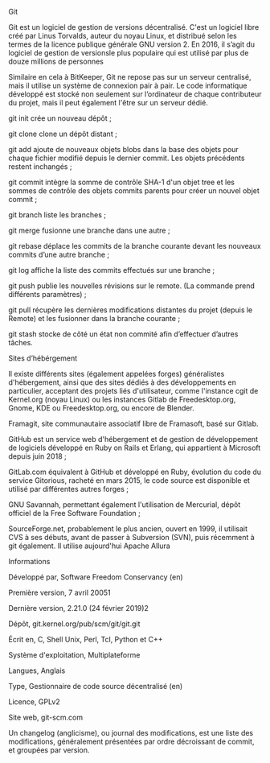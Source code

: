 Git 

Git est un logiciel de gestion de versions décentralisé. C'est un logiciel libre créé par Linus Torvalds, auteur du noyau Linux, et distribué selon les termes de la licence publique générale GNU version 2. En 2016, il s’agit du logiciel de gestion de versionsle plus populaire qui est utilisé par plus de douze millions de personnes 

 

Similaire en cela à BitKeeper, Git ne repose pas sur un serveur centralisé, mais il utilise un système de connexion pair à pair. Le code informatique développé est stocké non seulement sur l’ordinateur de chaque contributeur du projet, mais il peut également l'être sur un serveur dédié. 

git init  crée un nouveau dépôt ; 

git clone  clone un dépôt distant ; 

git add  ajoute de nouveaux objets blobs dans la base des objets pour chaque fichier modifié depuis le dernier commit. Les objets précédents restent inchangés ; 

git commit  intègre la somme de contrôle SHA-1 d'un objet tree et les sommes de contrôle des objets commits parents pour créer un nouvel objet commit ; 

git branch  liste les branches ; 

git merge  fusionne une branche dans une autre ; 

git rebase  déplace les commits de la branche courante devant les nouveaux commits d’une autre branche ; 

git log  affiche la liste des commits effectués sur une branche ; 

git push  publie les nouvelles révisions sur le remote. (La commande prend différents paramètres) ; 

git pull  récupère les dernières modifications distantes du projet (depuis le Remote) et les fusionner dans la branche courante ; 

git stash  stocke de côté un état non commité afin d’effectuer d’autres tâches. 

Sites d’hébérgement 

 

Il existe différents sites (également appelées forges) généralistes d'hébergement, ainsi que des sites dédiés à des développements en particulier, acceptant des projets liés d'utilisateur, comme l'instance cgit de Kernel.org (noyau Linux) ou les instances Gitlab de Freedesktop.org, Gnome, KDE ou Freedesktop.org, ou encore de Blender. 

Framagit, site communautaire associatif libre de Framasoft, basé sur Gitlab. 

GitHub est un service web d'hébergement et de gestion de développement de logiciels développé en Ruby on Rails et Erlang, qui appartient à Microsoft depuis juin 2018 ; 

GitLab.com équivalent à GitHub et développé en Ruby, évolution du code du service Gitorious, racheté en mars 2015, le code source est disponible et utilisé par différentes autres forges ; 

GNU Savannah, permettant également l'utilisation de Mercurial, dépôt officiel de la Free Software Foundation ; 

SourceForge.net, probablement le plus ancien, ouvert en 1999, il utilisait CVS à ses débuts, avant de passer à Subversion (SVN), puis récemment à git également. Il utilise aujourd'hui Apache Allura 

Informations 

Développé par, Software Freedom Conservancy (en) 

Première version, 7 avril 20051 

Dernière version, 2.21.0 (24 février 2019)2 

Dépôt, git.kernel.org/pub/scm/git/git.git 

Écrit en, C, Shell Unix, Perl, Tcl, Python et C++ 

Système d'exploitation, Multiplateforme 

Langues, Anglais 

Type, Gestionnaire de code source décentralisé (en) 

Licence, GPLv2 

Site web, git-scm.com 

Un changelog (anglicisme), ou journal des modifications, est une liste des modifications, généralement présentées par ordre décroissant de commit, et groupées par version. 

 